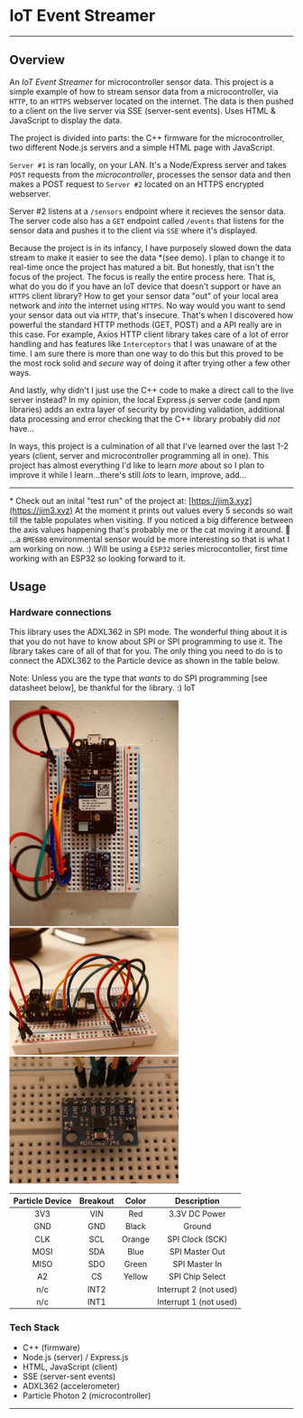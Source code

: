 # IoT Event Streamer

---

## Overview

An _IoT Event Streamer_ for microcontroller sensor data. This project is a simple example of how to stream sensor data from a microcontroller, via `HTTP`, to an `HTTPS` webserver located on the internet. The data is then pushed to a client on the live server via SSE (server-sent events). Uses HTML & JavaScript to display the data.

The project is divided into parts: the C++ firmware for the microcontroller, two different Node.js servers and a simple HTML page with JavaScript. 

`Server #1` is ran locally, on your LAN. It's a Node/Express server and takes `POST` requests from the _microcontroller_, processes the sensor data and then makes a POST request to `Server #2` located on an HTTPS encrypted webserver. 

Server #2 listens at a `/sensors` endpoint where it recieves the sensor data. The server code also has a `GET` endpoint called `/events` that listens for the sensor data and pushes it to the client via `SSE` where it's displayed.

Because the project is in its infancy, I have purposely slowed down the data stream to make it easier to see the data \*(see demo). I plan to change it to real-time once the project has matured a bit. But honestly, that isn't the focus of the project. The focus is really the entire process here. That is, what do you do if you have an IoT device that doesn't support or have an `HTTPS` client library? How to get your sensor data "out" of your local area network and *into* the internet using `HTTPS`. No way would you want to send your sensor data out via `HTTP`, that's insecure. That's when I discovered how powerful the standard HTTP methods (GET, POST) and a API really are in this case. For example, Axios HTTP client library takes care of a lot of error handling and has features like `Interceptors` that I was unaware of at the time. I am sure there is more than one way to do this but this proved to be the most rock solid and *secure* way of doing it after trying other a few other ways. 

And lastly, why didn't I just use the C++ code to make a direct call to the live server instead? In my opinion, the local Express.js server code (and npm libraries) adds an extra layer of security by providing validation, additional data processing and error checking that the C++ library probably did *not* have...

In ways, this project is a culmination of all that I've learned over the last 1-2 years (client, server and microcontroller programming all in one). This project has almost everything I'd like to learn *more* about so I plan to improve it while I learn...there's still *lots* to learn, improve, add...

---

\* Check out an inital "test run" of the project at: [https://jim3.xyz](https://jim3.xyz) At the moment it prints out values every 5 seconds so wait till the table populates when visiting. If you noticed a big difference between the axis values happening that's probably me or the cat moving it around. 🤣 ...a `BME680` environmental sensor would be more interesting so that is what I am working on now. :) Will be using a `ESP32` series microcontoller, first time working with an ESP32 so looking forward to it.

## Usage

### Hardware connections

This library uses the ADXL362 in SPI mode. The wonderful thing about it is that you do not have to know about SPI or SPI programming to use it. The library takes care of all of that for you. The only thing you need to do is to connect the ADXL362 to the Particle device as shown in the table below.

Note: Unless you are the type that _wants_ to do SPI programming [see datasheet below], be thankful for the library. :)
IoT 

<img src="images/01-adxl362.jpg" alt="adxl362" width="300"/><br>
<img src="images/02-adxl362.jpg" alt="adxl362" width="300"/>
<img src="images/03-adxl362.jpg" alt="adxl362" width="300"/>

| Particle Device | Breakout | Color  |      Description       |
| :-------------: | :------: | :----: | :--------------------: |
|       3V3       |   VIN    |  Red   |     3.3V DC Power      |
|       GND       |   GND    | Black  |         Ground         |
|       CLK       |   SCL    | Orange |    SPI Clock (SCK)     |
|      MOSI       |   SDA    |  Blue  |     SPI Master Out     |
|      MISO       |   SDO    | Green  |     SPI Master In      |
|       A2        |    CS    | Yellow |    SPI Chip Select     |
|       n/c       |   INT2   |        | Interrupt 2 (not used) |
|       n/c       |   INT1   |        | Interrupt 1 (not used) |


### Tech Stack

-   C++ (firmware)
-   Node.js (server) / Express.js
-   HTML, JavaScript (client)
-   SSE (server-sent events)
-   ADXL362 (accelerometer)
-   Particle Photon 2 (microcontroller)

---
